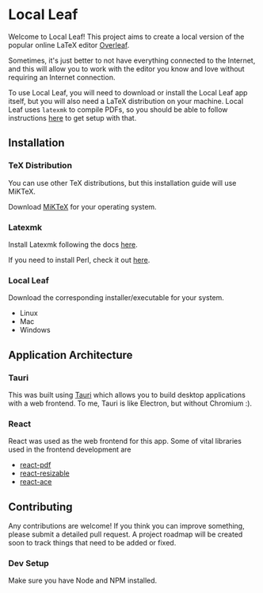 # Local Leaf
Welcome to Local Leaf! This project aims to create a local version of the popular online LaTeX editor [Overleaf](https://www.overleaf.com/). 

Sometimes, it's just better to not have everything connected to the Internet, and this will allow you to work with the editor you know and love without requiring an Internet connection.

To use Local Leaf, you will need to download or install the Local Leaf app itself, but you will also need a LaTeX distribution on your machine. Local Leaf uses `latexmk` to compile PDFs, so you should be able to follow instructions [here](https://mg.readthedocs.io/latexmk.html) to get setup with that.

## Installation
### TeX Distribution
You can use other TeX distributions, but this installation guide will use MiKTeX.

Download [MiKTeX](https://miktex.org/download) for your operating system.

### Latexmk
Install Latexmk following the docs [here](https://mg.readthedocs.io/latexmk.html#installation).

If you need to install Perl, check it out [here](https://www.perl.org/get.html).

### Local Leaf
Download the corresponding installer/executable for your system.
- Linux
- Mac
- Windows

## Application Architecture

### Tauri
This was built using [Tauri](https://tauri.studio/) which allows you to build desktop applications with a web frontend. To me, Tauri is like Electron, but without Chromium :).

### React
React was used as the web frontend for this app. Some of vital libraries used in the frontend development are
* [react-pdf](https://www.npmjs.com/package/react-pdf)
* [react-resizable](https://www.npmjs.com/package/react-resizable)
* [react-ace](https://www.npmjs.com/package/react-ace)

## Contributing
Any contributions are welcome! If you think you can improve something, please submit a detailed pull request. A project roadmap will be created soon to track things that need to be added or fixed.

### Dev Setup
Make sure you have Node and NPM installed.


